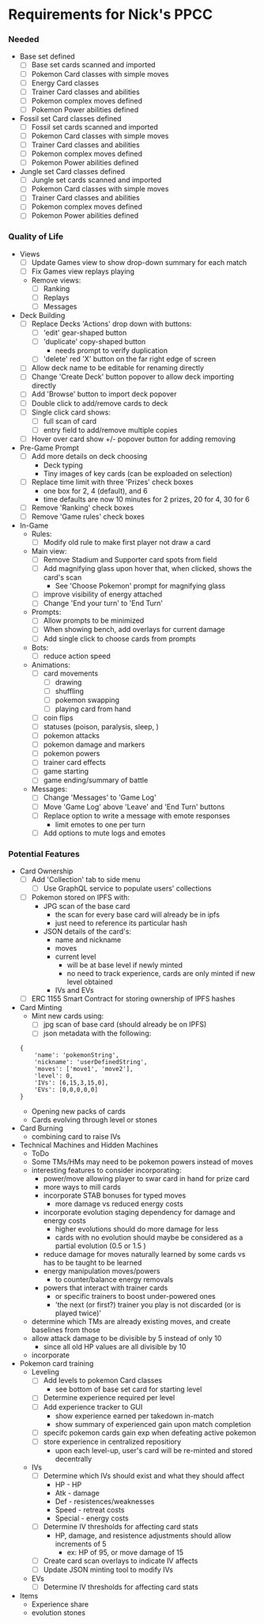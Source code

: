 # Requirements for Nick's PPCC

### Needed
- Base set defined
    - [ ] Base set cards scanned and imported
    - [ ] Pokemon Card classes with simple moves
    - [ ] Energy Card classes
    - [ ] Trainer Card classes and abilities
    - [ ] Pokemon complex moves defined
    - [ ] Pokemon Power abilities defined
- Fossil set Card classes defined
    - [ ] Fossil set cards scanned and imported
    - [ ] Pokemon Card classes with simple moves
    - [ ] Trainer Card classes and abilities
    - [ ] Pokemon complex moves defined
    - [ ] Pokemon Power abilities defined
- Jungle set Card classes defined
    - [ ] Jungle set cards scanned and imported
    - [ ] Pokemon Card classes with simple moves
    - [ ] Trainer Card classes and abilities
    - [ ] Pokemon complex moves defined
    - [ ] Pokemon Power abilities defined

### Quality of Life
- Views
    - [ ] Update Games view to show drop-down summary for each match
    - [ ] Fix Games view replays playing
    - Remove views:
        - [ ] Ranking
        - [ ] Replays
        - [ ] Messages
- Deck Building
    - [ ] Replace Decks 'Actions' drop down with buttons:
        - [ ] 'edit' gear-shaped button
        - [ ] 'duplicate' copy-shaped button
            - needs prompt to verify duplication
        - [ ] 'delete' red 'X' button on the far right edge of screen
    - [ ] Allow deck name to be editable for renaming directly
    - [ ] Change 'Create Deck' button popover to allow deck importing directly
    - [ ] Add 'Browse' button to import deck popover
    - [ ] Double click to add/remove cards to deck
    - [ ] Single click card shows: 
        - [ ] full scan of card
        - [ ] entry field to add/remove multiple copies
    - [ ] Hover over card show +/- popover button for adding removing
- Pre-Game Prompt
    - [ ] Add more details on deck choosing
        - Deck typing
        - Tiny images of key cards (can be exploaded on selection)
    - [ ] Replace time limit with three 'Prizes' check boxes
        - one box for 2, 4 (default), and 6 
        - time defaults are now 10 minutes for 2 prizes, 20 for 4, 30 for 6
    - [ ] Remove 'Ranking' check boxes
    - [ ] Remove 'Game rules' check boxes 
- In-Game
    - Rules:
        - [ ] Modify old rule to make first player not draw a card
    - Main view:
        - [ ] Remove Stadium and Supporter card spots from field
        - [ ] Add magnifying glass upon hover that, when clicked, shows the card's scan
            - See 'Choose Pokemon' prompt for magnifying glass
        - [ ] improve visibility of energy attached 
        - [ ] Change 'End your turn' to 'End Turn'
    - Prompts:
        - [ ] Allow prompts to be minimized
        - [ ] When showing bench, add overlays for current damage
        - [ ] Add single click to choose cards from prompts
    - Bots:
        - [ ] reduce action speed 
    - Animations:
        - [ ] card movements
            - [ ] drawing 
            - [ ] shuffling
            - [ ] pokemon swapping
            - [ ] playing card from hand
        - [ ] coin flips
        - [ ] statuses (poison, paralysis, sleep, )
        - [ ] pokemon attacks
        - [ ] pokemon damage and markers
        - [ ] pokemon powers
        - [ ] trainer card effects
        - [ ] game starting
        - [ ] game ending/summary of battle
    - Messages:
        - [ ] Change 'Messages' to 'Game Log'
        - [ ] Move 'Game Log' above 'Leave' and 'End Turn' buttons
        - [ ] Replace option to write a message with emote responses
            - limit emotes to one per turn
        - [ ] Add options to mute logs and emotes

### Potential Features
- Card Ownership
    - [ ] Add 'Collection' tab to side menu
        - [ ] Use GraphQL service to populate users' collections
    - [ ] Pokemon stored on IPFS with:
        - JPG scan of the base card
            - the scan for every base card will already be in ipfs
            - just need to reference its particular hash
        - JSON details of the card's:
            - name and nickname
            - moves 
            - current level
                - will be at base level if newly minted
                - no need to track experience, cards are only minted if new level obtained
            - IVs and EVs
    - [ ] ERC 1155 Smart Contract for storing ownership of IPFS hashes
- Card Minting
    - Mint new cards using:
        - [ ] jpg scan of base card (should already be on IPFS)
        - [ ] json metadata with the following:
    ```
    {
        'name': 'pokemonString',
        'nickname': 'userDefinedString',
        'moves': ['move1', 'move2'],
        'level': 0,
        'IVs': [6,15,3,15,0],
        'EVs': [0,0,0,0,0]
    }
    ```
    - Opening new packs of cards 
    - Cards evolving through level or stones
- Card Burning
    - combining card to raise IVs
- Technical Machines and Hidden Machines
    - ToDo
    - Some TMs/HMs may need to be pokemon powers instead of moves
    - interesting features to consider incorporating:
        - power/move allowing player to swar card in hand for prize card 
        - more ways to mill cards
        - incorporate STAB bonuses for typed moves
            - more damage vs reduced energy costs
        - incorporate evolution staging dependency for damage and energy costs
            - higher evolutions should do more damage for less
            - cards with no evolution should maybe be considered as a partial evolution (0.5 or 1.5 )
        - reduce damage for moves naturally learned by some cards vs has to be taught to be learned
        - energy manipulation moves/powers
            - to counter/balance energy removals
        - powers that interact with trainer cards
            - or specific trainers to boost under-powered ones
            - 'the next (or first?) trainer you play is not discarded (or is played twice)'
    - determine which TMs are already existing moves, and create baselines from those
    - allow attack damage to be divisible by 5 instead of only 10
        - since all old HP values are all divisible by 10
    - incorporate
- Pokemon card training
    - Leveling
        - [ ] Add levels to pokemon Card classes
            - see bottom of base set card for starting level
        - [ ] Determine experience required per level
        - [ ] Add experience tracker to GUI
            - show experience earned per takedown in-match
            - show summary of experienced gain upon match completion
        - [ ] specifc pokemon cards gain exp when defeating active pokemon
        - [ ] store experience in centralized repositiory
            - upon each level-up, user's card will be re-minted and stored decentrally 
    - IVs
        - [ ] Determine which IVs should exist and what they should affect
            - HP - HP
            - Atk - damage
            - Def - resistences/weaknesses
            - Speed - retreat costs
            - Special - energy costs
        - [ ] Determine IV thresholds for affecting card stats
            -   HP, damage, and resistence adjustments should allow increments of 5
                - ex: HP of 95, or move damage of 15
        - [ ] Create card scan overlays to indicate IV affects 
        - [ ] Update JSON minting tool to modify IVs
    - EVs 
        - [ ] Determine IV thresholds for affecting card stats
- Items
    - Experience share
    - evolution stones
